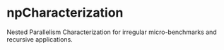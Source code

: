 # npCharacterization
Nested Parallelism Characterization for irregular micro-benchmarks and recursive applications.
